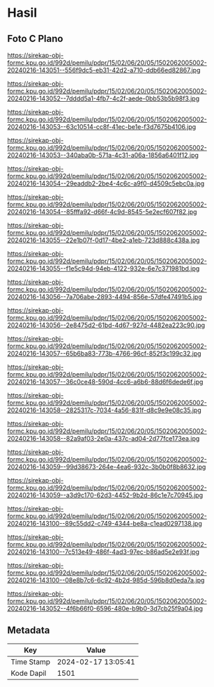 # Hasil

## Foto C Plano

https://sirekap-obj-formc.kpu.go.id/992d/pemilu/pdpr/15/02/06/20/05/1502062005002-20240216-143051--556f9dc5-eb31-42d2-a710-ddb66ed82867.jpg

https://sirekap-obj-formc.kpu.go.id/992d/pemilu/pdpr/15/02/06/20/05/1502062005002-20240216-143052--7dddd5a1-4fb7-4c2f-aede-0bb53b5b98f3.jpg

https://sirekap-obj-formc.kpu.go.id/992d/pemilu/pdpr/15/02/06/20/05/1502062005002-20240216-143053--63c10514-cc8f-41ec-be1e-f3d7675b4106.jpg

https://sirekap-obj-formc.kpu.go.id/992d/pemilu/pdpr/15/02/06/20/05/1502062005002-20240216-143053--340aba0b-571a-4c31-a06a-1856a6401f12.jpg

https://sirekap-obj-formc.kpu.go.id/992d/pemilu/pdpr/15/02/06/20/05/1502062005002-20240216-143054--29eaddb2-2be4-4c6c-a9f0-d4509c5ebc0a.jpg

https://sirekap-obj-formc.kpu.go.id/992d/pemilu/pdpr/15/02/06/20/05/1502062005002-20240216-143054--85fffa92-d66f-4c9d-8545-5e2ecf607f82.jpg

https://sirekap-obj-formc.kpu.go.id/992d/pemilu/pdpr/15/02/06/20/05/1502062005002-20240216-143055--22e1b07f-0d17-4be2-a1eb-723d888c438a.jpg

https://sirekap-obj-formc.kpu.go.id/992d/pemilu/pdpr/15/02/06/20/05/1502062005002-20240216-143055--f1e5c94d-94eb-4122-932e-6e7c371981bd.jpg

https://sirekap-obj-formc.kpu.go.id/992d/pemilu/pdpr/15/02/06/20/05/1502062005002-20240216-143056--7a706abe-2893-4494-856e-57dfe47491b5.jpg

https://sirekap-obj-formc.kpu.go.id/992d/pemilu/pdpr/15/02/06/20/05/1502062005002-20240216-143056--2e8475d2-61bd-4d67-927d-4482ea223c90.jpg

https://sirekap-obj-formc.kpu.go.id/992d/pemilu/pdpr/15/02/06/20/05/1502062005002-20240216-143057--65b6ba83-773b-4766-96cf-852f3c199c32.jpg

https://sirekap-obj-formc.kpu.go.id/992d/pemilu/pdpr/15/02/06/20/05/1502062005002-20240216-143057--36c0ce48-590d-4cc6-a6b6-88d6f6dede6f.jpg

https://sirekap-obj-formc.kpu.go.id/992d/pemilu/pdpr/15/02/06/20/05/1502062005002-20240216-143058--2825317c-7034-4a56-831f-d8c9e9e08c35.jpg

https://sirekap-obj-formc.kpu.go.id/992d/pemilu/pdpr/15/02/06/20/05/1502062005002-20240216-143058--82a9af03-2e0a-437c-ad04-2d77fce173ea.jpg

https://sirekap-obj-formc.kpu.go.id/992d/pemilu/pdpr/15/02/06/20/05/1502062005002-20240216-143059--99d38673-264e-4ea6-932c-3b0b0f8b8632.jpg

https://sirekap-obj-formc.kpu.go.id/992d/pemilu/pdpr/15/02/06/20/05/1502062005002-20240216-143059--a3d9c170-62d3-4452-9b2d-86c1e7c70945.jpg

https://sirekap-obj-formc.kpu.go.id/992d/pemilu/pdpr/15/02/06/20/05/1502062005002-20240216-143100--89c55dd2-c749-4344-be8a-c1ead0297138.jpg

https://sirekap-obj-formc.kpu.go.id/992d/pemilu/pdpr/15/02/06/20/05/1502062005002-20240216-143100--7c513e49-486f-4ad3-97ec-b86ad5e2e93f.jpg

https://sirekap-obj-formc.kpu.go.id/992d/pemilu/pdpr/15/02/06/20/05/1502062005002-20240216-143100--08e8b7c6-6c92-4b2d-985d-596b8d0eda7a.jpg

https://sirekap-obj-formc.kpu.go.id/992d/pemilu/pdpr/15/02/06/20/05/1502062005002-20240216-143052--4f6b66f0-6596-480e-b9b0-3d7cb25f9a04.jpg


## Metadata

| Key        | Value               |
| ---------- | ------------------- |
| Time Stamp | 2024-02-17 13:05:41 |
| Kode Dapil | 1501                |



